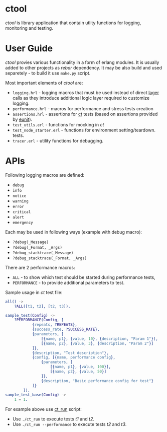 # ctool
*ctool* is library application that contain utlity functions for logging, monitoring and testing.

# User Guide
*ctool* provies various functionality in a form of erlang modules. It is usually added to other projects as *rebar* dependency. It may be also build and used separetely - to build it use `make.py` script. 

Most important elements of *ctool* are:
* `logging.hrl` - logging macros that must be used instead of direct [lager](https://github.com/basho/lager) calls as they introduce additional logic layer required to customize logging.
* `performance.hrl` - macros for performance and stress tests creation
* `assertions.hrl` - assertions for [ct](http://erlang.org/doc/man/common_test.html) tests (based on assertions provided by [eunit](http://erlang.org/doc/apps/eunit/)).
* `test_utils.erl` - functions for mocking in *ct*
* `test_node_starter.erl` - functions for environment setting/teardown.
 tests.
* `tracer.erl` - utility functions for debugging.

# APIs
Following logging macros are defined:

 * `debug`
 * `info`
 * `notice`
 * `warning`
 * `error`
 * `critical`
 * `alert`
 * `emergency`

Each may be used in following ways (example with debug macro):
 * `?debug(_Message)`
 * `?debug(_Format, _Args)`
 * `?debug_stacktrace(_Message)`
 * `?debug_stacktrace(_Format, _Args)`

There are 2 performance macros:
 * `ALL` - to show which test should be started during performance tests,
 * `PERFORMANCE` - to provide additional parameters to test.

Sample usage in *ct* test file:

```erlang
all() ->
    ?ALL([t1, t2], [t2, t3]).

sample_test(Config) ->
    ?PERFORMANCE(Config, [
            {repeats, ?REPEATS},
            {success_rate, ?SUCCESS_RATE},
            {parameters, [
                [{name, p1}, {value, 10}, {description, "Param 1"}],
                [{name, p2}, {value, 3}, {description, "Param 2"}]
            ]},
            {description, "Test description"},
            {config, [{name, performance config},
                {parameters, [
                    [{name, p1}, {value, 100}],
                    [{name, p2}, {value, 50}]
                ]},
                {description, "Basic performance config for test"}
            ]}
        ]).
sample_test_base(Config) ->
	1 = 1.
```

For example above use [ct_run](https://github.com/onedata/bamboos/blob/develop/docker/ct_run.py) script:
 * Use `./ct_run` to execute tests *t1* and *t2*.
 * Use `./ct_run --performance` to execute tests *t2* and *t3*.

